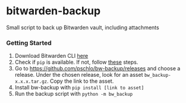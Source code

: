 # bitwarden-backup
Small script to back up Bitwarden vault, including attachments



### Getting Started

1. Download Bitwarden CLI [here](https://bitwarden.com/download/)
2. Check if `pip` is available. If not, follow [these](https://pip.pypa.io/en/stable/installation/) steps.
3. Go to https://github.com/pschlo/bw-backup/releases and choose a release. Under the chosen release, look for an asset `bw_backup-x.x.x.tar.gz`. Copy the link to the asset.
4. Install bw-backup with `pip install [link to asset]`
5. Run the backup script with `python -m bw_backup`
